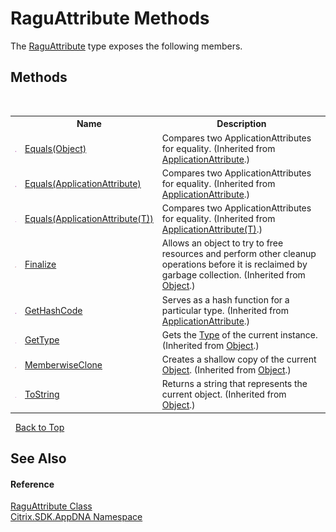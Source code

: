 # RaguAttribute Methods
 

The <a href="f2fa3f14-fed6-9033-7e45-125361d01088">RaguAttribute</a> type exposes the following members.


## Methods
&nbsp;<table><tr><th></th><th>Name</th><th>Description</th></tr><tr><td>![Public method](media/pubmethod.gif "Public method")</td><td><a href="63764b8c-2acf-d61d-e59c-820a4dd7786f">Equals(Object)</a></td><td>
Compares two ApplicationAttributes for equality.
 (Inherited from <a href="f773bd8d-2e45-6317-674a-4e122ddd2890">ApplicationAttribute</a>.)</td></tr><tr><td>![Public method](media/pubmethod.gif "Public method")</td><td><a href="ffb8af62-e965-9e2e-2460-7456d390cf79">Equals(ApplicationAttribute)</a></td><td>
Compares two ApplicationAttributes for equality.
 (Inherited from <a href="f773bd8d-2e45-6317-674a-4e122ddd2890">ApplicationAttribute</a>.)</td></tr><tr><td>![Public method](media/pubmethod.gif "Public method")</td><td><a href="226e4a0c-20ff-33c9-acd2-6ee89d6971e2">Equals(ApplicationAttribute(T))</a></td><td>
Compares two ApplicationAttributes for equality.
 (Inherited from <a href="529cb627-fa5f-f15d-bd94-791d13cdb876">ApplicationAttribute(T)</a>.)</td></tr><tr><td>![Protected method](media/protmethod.gif "Protected method")</td><td><a href="http://msdn2.microsoft.com/en-us/library/4k87zsw7" target="_blank">Finalize</a></td><td>
Allows an object to try to free resources and perform other cleanup operations before it is reclaimed by garbage collection.
 (Inherited from <a href="http://msdn2.microsoft.com/en-us/library/e5kfa45b" target="_blank">Object</a>.)</td></tr><tr><td>![Public method](media/pubmethod.gif "Public method")</td><td><a href="04737067-7442-c8df-da81-3eb49dd6fe5f">GetHashCode</a></td><td>
Serves as a hash function for a particular type.
 (Inherited from <a href="f773bd8d-2e45-6317-674a-4e122ddd2890">ApplicationAttribute</a>.)</td></tr><tr><td>![Public method](media/pubmethod.gif "Public method")</td><td><a href="http://msdn2.microsoft.com/en-us/library/dfwy45w9" target="_blank">GetType</a></td><td>
Gets the <a href="http://msdn2.microsoft.com/en-us/library/42892f65" target="_blank">Type</a> of the current instance.
 (Inherited from <a href="http://msdn2.microsoft.com/en-us/library/e5kfa45b" target="_blank">Object</a>.)</td></tr><tr><td>![Protected method](media/protmethod.gif "Protected method")</td><td><a href="http://msdn2.microsoft.com/en-us/library/57ctke0a" target="_blank">MemberwiseClone</a></td><td>
Creates a shallow copy of the current <a href="http://msdn2.microsoft.com/en-us/library/e5kfa45b" target="_blank">Object</a>.
 (Inherited from <a href="http://msdn2.microsoft.com/en-us/library/e5kfa45b" target="_blank">Object</a>.)</td></tr><tr><td>![Public method](media/pubmethod.gif "Public method")</td><td><a href="http://msdn2.microsoft.com/en-us/library/7bxwbwt2" target="_blank">ToString</a></td><td>
Returns a string that represents the current object.
 (Inherited from <a href="http://msdn2.microsoft.com/en-us/library/e5kfa45b" target="_blank">Object</a>.)</td></tr></table>&nbsp;
<a href="#raguattribute-methods">Back to Top</a>

## See Also


#### Reference
<a href="f2fa3f14-fed6-9033-7e45-125361d01088">RaguAttribute Class</a><br /><a href="fe2d265b-410b-8b11-1eb4-a790e0b062bf">Citrix.SDK.AppDNA Namespace</a><br />